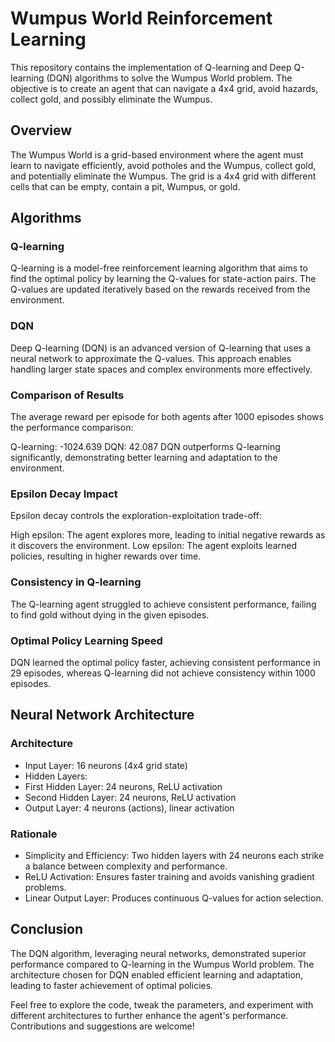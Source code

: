 # Wumpus World Reinforcement Learning
This repository contains the implementation of Q-learning and Deep Q-learning (DQN) algorithms to solve the Wumpus World problem. The objective is to create an agent that can navigate a 4x4 grid, avoid hazards, collect gold, and possibly eliminate the Wumpus.

## Overview
The Wumpus World is a grid-based environment where the agent must learn to navigate efficiently, avoid potholes and the Wumpus, collect gold, and potentially eliminate the Wumpus. The grid is a 4x4 grid with different cells that can be empty, contain a pit, Wumpus, or gold.

## Algorithms
### Q-learning
Q-learning is a model-free reinforcement learning algorithm that aims to find the optimal policy by learning the Q-values for state-action pairs. The Q-values are updated iteratively based on the rewards received from the environment.

### DQN
Deep Q-learning (DQN) is an advanced version of Q-learning that uses a neural network to approximate the Q-values. This approach enables handling larger state spaces and complex environments more effectively.

### Comparison of Results
The average reward per episode for both agents after 1000 episodes shows the performance comparison:

Q-learning: -1024.639
DQN: 42.087
DQN outperforms Q-learning significantly, demonstrating better learning and adaptation to the environment.

### Epsilon Decay Impact
Epsilon decay controls the exploration-exploitation trade-off:

High epsilon: The agent explores more, leading to initial negative rewards as it discovers the environment.
Low epsilon: The agent exploits learned policies, resulting in higher rewards over time.
### Consistency in Q-learning
The Q-learning agent struggled to achieve consistent performance, failing to find gold without dying in the given episodes.

### Optimal Policy Learning Speed
DQN learned the optimal policy faster, achieving consistent performance in 29 episodes, whereas Q-learning did not achieve consistency within 1000 episodes.

## Neural Network Architecture
### Architecture
* Input Layer: 16 neurons (4x4 grid state)
* Hidden Layers:
* First Hidden Layer: 24 neurons, ReLU activation
* Second Hidden Layer: 24 neurons, ReLU activation
* Output Layer: 4 neurons (actions), linear activation
### Rationale
* Simplicity and Efficiency: Two hidden layers with 24 neurons each strike a balance between complexity and performance.
* ReLU Activation: Ensures faster training and avoids vanishing gradient problems.
* Linear Output Layer: Produces continuous Q-values for action selection.
## Conclusion
The DQN algorithm, leveraging neural networks, demonstrated superior performance compared to Q-learning in the Wumpus World problem. The architecture chosen for DQN enabled efficient learning and adaptation, leading to faster achievement of optimal policies.

Feel free to explore the code, tweak the parameters, and experiment with different architectures to further enhance the agent's performance. Contributions and suggestions are welcome!
